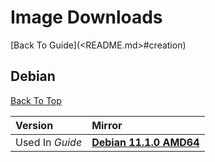 # Image Downloads
[Back To Guide](<README.md>#creation)

## Debian
[Back To Top](#image-downloads)


| Version | Mirror |
| :-- | :-- |
| Used In _Guide_ | [**Debian 11.1.0 AMD64**](https://cdimage.debian.org/debian-cd/current/amd64/iso-cd/debian-11.1.0-amd64-netinst.iso) |
